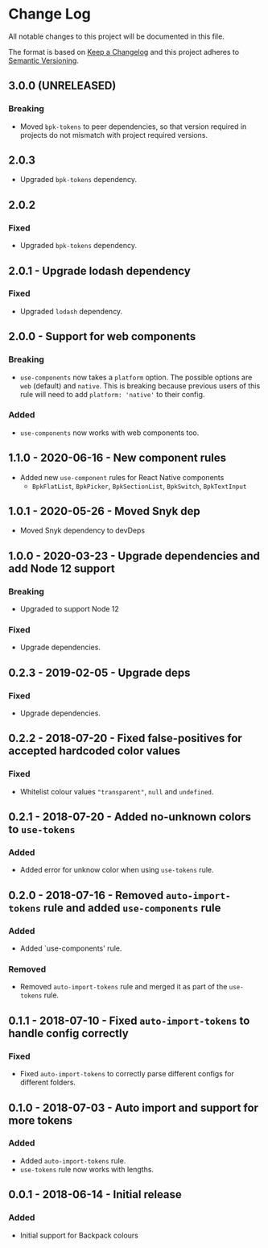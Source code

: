 # Change Log

All notable changes to this project will be documented in this file.

The format is based on [Keep a Changelog](http://keepachangelog.com/)
and this project adheres to [Semantic Versioning](http://semver.org/).

## 3.0.0 (UNRELEASED)

### Breaking
  - Moved `bpk-tokens` to peer dependencies, so that version required in projects do not mismatch with project required versions.

## 2.0.3
  - Upgraded `bpk-tokens` dependency.

## 2.0.2

### Fixed
  - Upgraded `bpk-tokens` dependency.

## 2.0.1 - Upgrade lodash dependency

### Fixed
  - Upgraded `lodash` dependency.

## 2.0.0 - Support for web components

### Breaking
- `use-components` now takes a `platform` option. The possible options are `web` (default) and `native`. This is breaking because previous users of this rule will need to add `platform: 'native'` to their config.

### Added
- `use-components` now works with web components too.

## 1.1.0 - 2020-06-16 - New component rules
- Added new `use-component` rules for React Native components
  - `BpkFlatList`, `BpkPicker`, `BpkSectionList`, `BpkSwitch`, `BpkTextInput`


## 1.0.1 - 2020-05-26 - Moved Snyk dep
  - Moved Snyk dependency to devDeps

## 1.0.0 - 2020-03-23 - Upgrade dependencies and add Node 12 support

### Breaking
  - Upgraded to support Node 12

### Fixed
  - Upgrade dependencies.

## 0.2.3 - 2019-02-05 - Upgrade deps

### Fixed
 - Upgrade dependencies.

## 0.2.2 - 2018-07-20 - Fixed false-positives for accepted hardcoded color values

### Fixed
 - Whitelist colour values `"transparent"`, `null` and `undefined`.

## 0.2.1 - 2018-07-20 - Added no-unknown colors to `use-tokens`

### Added
 - Added error for unknow color when using `use-tokens` rule.

## 0.2.0 - 2018-07-16 - Removed `auto-import-tokens` rule and added `use-components` rule

### Added

- Added `use-components' rule.

### Removed

- Removed `auto-import-tokens` rule and merged it as part of the `use-tokens` rule.

## 0.1.1 - 2018-07-10 - Fixed `auto-import-tokens` to handle config correctly

### Fixed

- Fixed `auto-import-tokens` to correctly parse different configs for different folders.

## 0.1.0 - 2018-07-03 - Auto import and support for more tokens

### Added

- Added `auto-import-tokens` rule.
- `use-tokens` rule now works with lengths.

## 0.0.1 - 2018-06-14 - Initial release

### Added

- Initial support for Backpack colours
